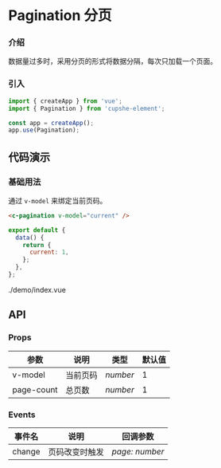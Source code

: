 # Pagination 分页

### 介绍

数据量过多时，采用分页的形式将数据分隔，每次只加载一个页面。

### 引入

```js
import { createApp } from 'vue';
import { Pagination } from 'cupshe-element';

const app = createApp();
app.use(Pagination);
```

## 代码演示

### 基础用法

通过 `v-model` 来绑定当前页码。

```html
<c-pagination v-model="current" />
```

```js
export default {
  data() {
    return {
      current: 1,
    };
  },
};
```

<demo-code inline>./demo/index.vue</demo-code>

## API

### Props

| 参数          | 说明     | 类型     | 默认值    |
| ------------- | -------- | -------- | --------- |
| v-model          | 当前页码 | _number_ | 1 |
| page-count          | 总页数 | _number_ | 1 |

### Events

| 事件名 | 说明       | 回调参数            |
| ------ | ---------- | ------------------- |
| change  | 页码改变时触发 | _page: number_ |
